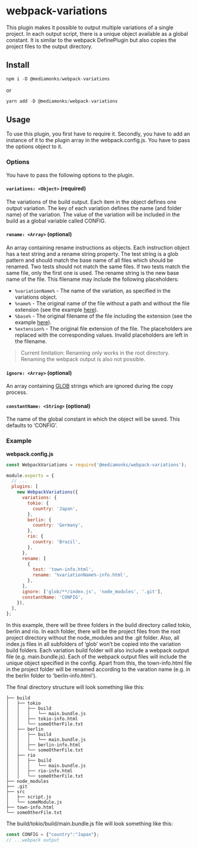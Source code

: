 # webpack-variations

This plugin makes it possible to output multiple variations of a single project. In each output script, there is a unique object available as a global constant.
It is similar to the webpack DefinePlugin but also copies the project files to the output directory.

## Install
```javascript
npm i -D @mediamonks/webpack-variations
```
or
```javascript
yarn add -D @mediamonks/webpack-variations
```
## Usage

To use this plugin, you first have to require it. Secondly, you have to add an instance of it to the plugin array in the webpack.config.js. You have to pass the options object to it.


### Options

You have to pass the following options to the plugin.

#### `variations: <Object>` (required)
The variations of the build output. Each item in the object defines one output variation. The key of each variation defines the name (and folder name) of the variation. The value of the variation will be included in the build as a global variable called CONFIG.

#### `rename: <Array>` (optional)
An array containing rename instructions as objects. Each instruction object has a test string and a rename string property. The test string is a glob pattern and should match the base name of all files which should be renamed. Two tests should not match the same files. If two tests match the same file, only the first one is used. The rename string is the new base name of the file. This filename may include the following placeholders: 
- `%variationName%` - The name of the variation, as specified in the variations object.
- `%name%` - The original name of the file without a path and without the file extension (see the example [here](https://nodejs.org/api/path.html#path_path_parse_path)).
- `%base%` - The original filename of the file including the extension (see the example [here](https://nodejs.org/api/path.html#path_path_parse_path)).
- `%extension%` - The original file extension of the file.
The placeholders are replaced with the corresponding values. Invalid placeholders are left in the filename.
> Current limitation: Renaming only works in the root directory. Renaming the webpack output is also not possible.

#### `ignore: <Array>` (optional)
An array containing [GLOB]("https://en.wikipedia.org/wiki/Glob_(programming)") strings which are ignored during the copy process.

#### `constantName: <String>` (optional) 
The name of the global constant in which the object will be saved. This defaults to ‘CONFIG’.


### Example

**webpack.config.js**
```javascript
const WebpackVariations = require('@mediamonks/webpack-variations');

module.exports = {
  // ...
  plugins: [
    new WebpackVariations({
      variations: {
        tokio: {
          country: 'Japan',
        },
        berlin: {
          country: 'Germany',
        },
        rio: {
          country: 'Brazil',
        },
      },
      rename: [
        {
          test: 'town-info.html',
          rename: '%variationName%-info.html',
        },
      ],
      ignore: ['glob/**/index.js', 'node_modules', '.git'],
      constantName: 'CONFIG',
    }),
  ],
};
```

In this example, there will be three folders in the build directory called tokio, berlin and rio. In each folder, there will be the project files from the root project directory without the node_modules and the .git folder. Also, all index.js files in all subfolders of ‘glob’ won’t be copied into the variation build folders. Each variation build folder will also include a webpack output file (e.g. main.bundle.js). 
Each of the webpack output files will include the unique object specified in the config.
Apart from this, the town-info.html file in the project folder will be renamed according to the varation name (e.g. in the berlin folder to 'berlin-info.html').

The final directory structure will look something like this:

```
├── build
│   ├── tokio
│   │   ├── build
│   │   │   └── main.bundle.js
│   │   ├── tokio-info.html
│   │   └── someOtherFile.txt
│   ├── berlin
│   │   ├── build
│   │   │   └── main.bundle.js
│   │   ├── berlin-info.html
│   │   └── someOtherFile.txt
│   ├── rio
│   │   ├── build
│   │   │   └── main.bundle.js
│   │   ├── rio-info.html
│   │   └── someOtherFile.txt
├── node_modules
├── .git
├── src
│   ├── script.js
│   └── someModule.js
├── town-info.html
└── someOtherFile.txt
```

The build/tokio/build/main.bundle.js file will look something like this:

```javascript
const CONFIG = {"country":"Japan"};
// ...webpack output
```
